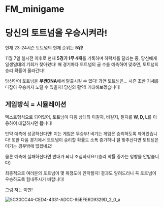 # FM_minigame

# 당신의 토트넘을 우승시켜라!

현재 23-24시즌 토트넘의 현재 순위는 **5위**!

11월 7일 첼시전 이후로 현재 **5경기 1무 4패**를 기록하며 하락세를 달리는 중, 당신에게 일생일대의 기회가 찾아왔다! 매 경기마다 토트넘의 골 수를 예측하여 맞추면, 토트넘의 승리 확률이 올라간다!

당신만이 토트넘을 **무관DNA**에서 탈출시킬 수 있다! 과연 토트넘은… 시즌 초반 기세를 다잡아 우승까지 노릴 수 있을지! 당신의 활약! 기대해보겠습니다!

## 게임방식 = 시뮬레이션

텍스트형식으로 되어있어, 토트넘이 다음 상대와 이길지, 비길지, 질지를 **W, D, L**를 이용하여 대답하시면 됩니다!

만약 예측에 성공하신다면! 지는 게임은 무승부! 비기는 게임은 승리하도록 되어있습니다! 또한 다음 경기에서 토트넘이 승리할 확률도 소폭 증가하니 잘 맞추신다면 토트넘은 이기는 경우밖에 없겠네요!

물론 예측에 실패하신다면 반대가 되니 조심하세요! (승리 학률 증가는 영향을 안받습니다)

최종적으로 여러분의 토트넘이 몇 위정도에 안착할지! 결과도 알려드리니 꼭 토트넘이 우승하도록 힘내주시기 바랍니다!

그럼 저는 이만!

![5C30CC44-CED4-4331-ADCC-65EFE6D9329D_2_0_a](https://github.com/gusqls0525/FM_minigame/assets/71205928/9745b658-83ef-40e0-aa10-fbb07ab5cf31)
